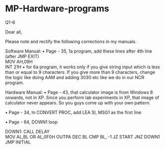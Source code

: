 # MP-Hardware-programs
Q1-6


Dear all,

Please note and rectify the following corrections in my manuals.

Software Manual:
•	Page - 35, 1a program, add these lines after 4th line (after JMP EXIT)            
                           MOV AH,09H                      
                           INT 21H 
•	for 6a program, it works only if you give string input which is less than or equal to 9 characters. If you give more than 9 characters, change the logic like doing AAM and adding 3030 etc like we do in our NCR program.

Hardware Manual:
•	Page - 43, that calculator image is from Windows 8 onwards, not in XP. Since you perform lab experiments in XP, that image of calculator never appears. So you guys come up with your own pattern.

•	Page - 34, In CONVERT PROC, add
                            LEA SI, MSG1        as the first line

•	Page - 64, DOWN1 loop

 DOWN1:
CALL DELAY        
MOV AL,BL
OR AL,0F0H
OUTPA
DEC BL
CMP BL, -1
JZ START 
JNZ DOWN1 
JMP INITIAL 
